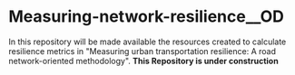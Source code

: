 # Measuring-network-resilience__OD
In this repository will be made available the resources created to calculate resilience metrics in "Measuring urban transportation resilience: A road network-oriented methodology". **This Repository is under construction**
